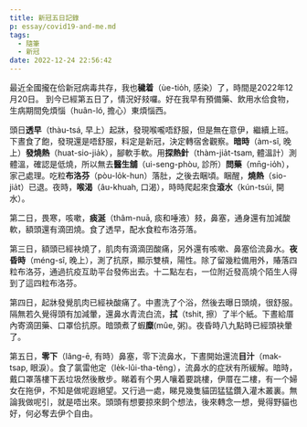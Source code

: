 ```yaml
---
title: 新冠五日記錄
p: essay/covid19-and-me.md
tags:
  - 隨筆
  - 新冠
date: 2022-12-24 22:56:42
---
```


​最近全國攏在佮新冠病毒共存，我也**穢着**（ùe-tio̍h, 感染）了，時間是2022年12月20日​。 到今已經第五日了，情況好​㩼囉。好在我早有預備藥、飲用水佮食物，生病期間免煩惱（huân-ló, 擔心）東煩惱西。
<!--more-->

頭日**透早**（thàu-tsá, 早上）起牀，發現​喉嚨唔舒服，但是無在意伊，繼續上班。下晝食了飽，發現還是唔舒服，料定是新冠​，決定轉宿舍觀察​。**暗時**（àm-sî, 晚上）**發燒熱**（huat-sio-jia̍k），腳軟手軟。用**探熱針**（thàm-jia̍t-tsam, 體溫計）測體溫，確認是低燒，所以無去**醫生舖**（ui-seng-phòu, 診所）**問藥**（mn̄g-io̍h），家己處理。吃粒**布洛芬**（pòu-lo̍k-hun）落肚，之後去睏頃​。睏醒，**燒熱**（sio-jia̍t）已退。夜時，**喉渴**（âu-khuah, 口渴），時時爬起來食**滾水**（kún-tsúi, 開水）。

第二日，​畏寒，咳嗽，**痰涎**（thâm-nuā, 痰和唾液）㩼，​鼻塞，通身還有加減​酸軟，額頭還有滴囝燒。食了透早，配水食粒布洛芬落。

第三日，額頭​已經袂燒了，肌肉有滴滴囝酸痛，另外還有咳嗽、鼻塞佮流鼻水。**夜昏時**（méng-sî, 晚上），測了抗原，顯示雙槓，陽性。除了留幾粒備用外，賰落四粒布洛芬，通過抗疫互助平台發佈出去。十二點左右，一位附近發高燒个陌生人得到了這四粒布洛芬。

第四日，起牀發覺肌肉已經袂酸痛了。中晝洗了个浴，然後去曝日頭燒，很舒服。隔無若久覺得頭有加減暈，還鼻水青流白流，**拭**（tshit, 擦）了半个紙。下晝給厝內寄滴囝藥、口罩佮抗原。暗頭煮了蝦**糜**(mûe, 粥)。夜昏時八九點時已經頭袂暈了。

第五日，**零下**（lâng-ē, 有時）鼻塞，零下流鼻水，下晝開始還​流**目汁**（mak-tsap, 眼淚）。食了氯雷他定（le̍k-lûi-tha-tẽng），流鼻水的症狀有所緩解​。​暗時，戴口罩落樓下丟垃圾​然後散步。睇着有个男人嚷着要跳樓，伊厝在二樓，有一个婦女在拖伊​，不知是做呢遐絕望。又行過一處，睇見幾隻貓囝猛猛鑽入灌木叢裏。無論我做呢引，​就是唔出來。頭頭有想要掠來飼个想法，後來轉念一想，覺得野貓也好，何必奪去​伊个自由。
